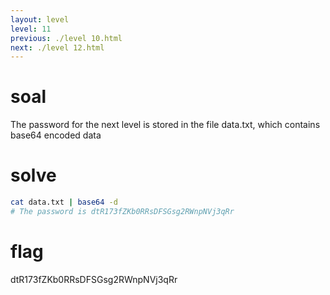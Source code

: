 ```yaml
---
layout: level
level: 11
previous: ./level 10.html
next: ./level 12.html
---
```


# soal
The password for the next level is stored in the file data.txt, which contains base64 encoded data

# solve
```bash
cat data.txt | base64 -d
# The password is dtR173fZKb0RRsDFSGsg2RWnpNVj3qRr
```

# flag
dtR173fZKb0RRsDFSGsg2RWnpNVj3qRr